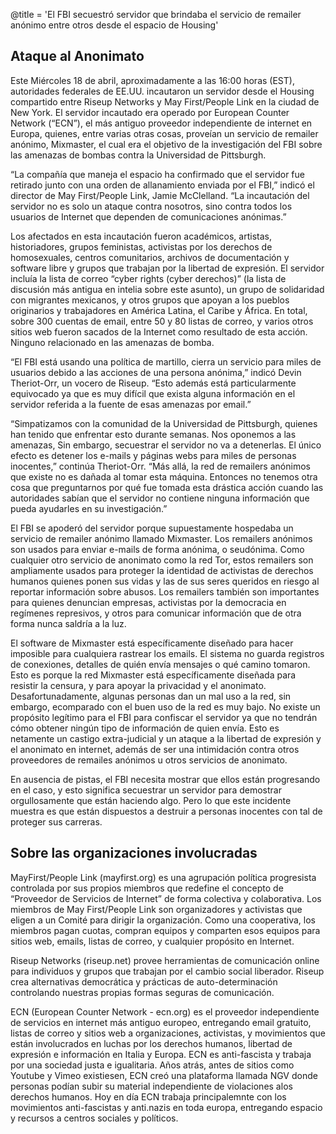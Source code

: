 @title = 'El FBI secuestró servidor que brindaba el servicio de remailer anónimo entre otros desde el espacio de Housing'

## Ataque al Anonimato

Este Miércoles 18 de abril, aproximadamente a las 16:00 horas (EST), autoridades federales de EE.UU. incautaron un servidor desde el Housing compartido entre Riseup Networks y May First/People Link en la ciudad de New York. El servidor incautado era operado por European Counter Network (“ECN”), el más antiguo proveedor independiente de internet en Europa, quienes, entre varias otras cosas, proveían un servicio de remailer anónimo, Mixmaster, el cual era el objetivo de la investigación del FBI sobre las amenazas de bombas contra la Universidad de Pittsburgh.

“La compañía que maneja el espacio ha confirmado que el servidor fue retirado junto con una orden de allanamiento enviada por el FBI,” indicó el director de May First/People Link, Jamie McClelland. “La incautación del servidor no es solo un ataque contra nosotros, sino contra todos los usuarios de Internet que dependen de comunicaciones anónimas.”

Los afectados en esta incautación fueron académicos, artistas, historiadores, grupos feministas, activistas por los derechos de homosexuales, centros comunitarios, archivos de documentación y software libre y grupos que trabajan por la libertad de expresión. El servidor incluía la lista de correo “cyber rights (cyber derechos)” (la lista de discusión más antigua en intelia sobre este asunto), un grupo de solidaridad con migrantes mexicanos, y otros grupos que apoyan a los pueblos originarios y trabajadores en América Latina, el Caribe y África. En total, sobre 300 cuentas de email, entre 50 y 80 listas de correo, y varios otros sitios web fueron sacados de la Internet como resultado de esta acción. Ninguno relacionado en las amenazas de bomba.

“El FBI está usando una política de martillo, cierra un servicio para miles de usuarios debido a las acciones de una persona anónima,” indicó Devin Theriot-Orr, un vocero de Riseup. “Esto además está particularmente equivocado ya que es muy difícil que exista alguna información en el servidor referida a la fuente de esas amenazas por email.”

“Simpatizamos con la comunidad de la Universidad de Pittsburgh, quienes han tenido que enfrentar esto durante semanas. Nos oponemos a las amenazas, Sin embargo, secuestrar el servidor no va a detenerlas. El único efecto es detener los e-mails y páginas webs para miles de personas inocentes,” continúa Theriot-Orr. “Más allá, la red de remailers anónimos que existe no es dañada al tomar esta máquina. Entonces no tenemos otra cosa que preguntarnos por qué fue tomada esta drástica acción cuando las autoridades sabían que el servidor no contiene ninguna información que pueda ayudarles en su investigación.”

El FBI se apoderó del servidor porque supuestamente hospedaba un servicio de remailer anónimo llamado Mixmaster. Los remailers anónimos son usados para enviar e-mails de forma anónima, o seudónima. Como cualquier otro servicio de anonimato como la red Tor, estos remailers son ampliamente usados para proteger la identidad de activistas de derechos humanos quienes ponen sus vidas y las de sus seres queridos en riesgo al reportar información sobre abusos. Los remailers también son importantes para quienes denuncian empresas, activistas por la democracia en regímenes represivos, y otros para comunicar información que de otra forma nunca saldría a la luz.

El software de Mixmaster está específicamente diseñado para hacer imposible para cualquiera rastrear los emails. El sistema no guarda registros de conexiones, detalles de quién envía mensajes o qué camino tomaron. Esto es porque la red Mixmaster está específicamente diseñada para resistir la censura, y para apoyar la privacidad y el anonimato. Desafortunadamente, algunas personas dan un mal uso a la red, sin embargo, ecomparado con el buen uso de la red es muy bajo. No existe un propósito legítimo para el FBI para confiscar el servidor ya que no tendrán cómo obtener ningún tipo de información de quien envía. Esto es netamente un castigo extra-judicial y un ataque a la libertad de expresión y el anonimato en internet, además de ser una intimidación contra otros proveedores de remailes anónimos u otros servicios de anonimato.

En ausencia de pistas, el FBI necesita mostrar que ellos están progresando en el caso, y esto significa secuestrar un servidor para demostrar orgullosamente que están haciendo algo. Pero lo que este incidente muestra es que están dispuestos a destruir a personas inocentes con tal de proteger sus carreras.

## Sobre las organizaciones involucradas

MayFirst/People Link (mayfirst.org) es una agrupación política progresista controlada por sus propios miembros que redefine el concepto de “Proveedor de Servicios de Internet” de forma colectiva y colaborativa. Los miembros de May First/People Link son organizadores y activistas que eligen a un Comité para dirigir la organización. Como una cooperativa, los miembros pagan cuotas, compran equipos y comparten esos equipos para sitios web, emails, listas de correo, y cualquier propósito en Internet.

Riseup Networks (riseup.net) provee herramientas de comunicación online para individuos y grupos que trabajan por el cambio social liberador. Riseup crea alternativas democrática y prácticas de auto-determinación controlando nuestras propias formas seguras de comunicación.

ECN (European Counter Network - ecn.org) es el proveedor independiente de servicios en internet más antiguo europeo, entregando email gratuito, listas de correo y sitios web a organizaciones, activistas, y movimientos que están involucrados en luchas por los derechos humanos, libertad de expresión e información en Italia y Europa. ECN es anti-fascista y trabaja por una sociedad justa e igualitaria. Años atrás, antes de sitios como Youtube y Vimeo existiesen, ECN creó una plataforma llamada NGV donde personas podían subir su material independiente de violaciones alos derechos humanos. Hoy en día ECN trabaja principalemnte con los movimientos anti-fascistas y anti.nazis en toda europa, entregando espacio y recursos a centros sociales y políticos.

